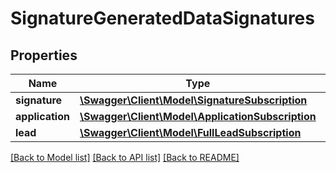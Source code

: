 # SignatureGeneratedDataSignatures

## Properties
Name | Type | Description | Notes
------------ | ------------- | ------------- | -------------
**signature** | [**\Swagger\Client\Model\SignatureSubscription**](SignatureSubscription.md) |  | [optional] 
**application** | [**\Swagger\Client\Model\ApplicationSubscription**](ApplicationSubscription.md) |  | [optional] 
**lead** | [**\Swagger\Client\Model\FullLeadSubscription**](FullLeadSubscription.md) |  | [optional] 

[[Back to Model list]](../../README.md#documentation-for-models) [[Back to API list]](../../README.md#documentation-for-api-endpoints) [[Back to README]](../../README.md)

